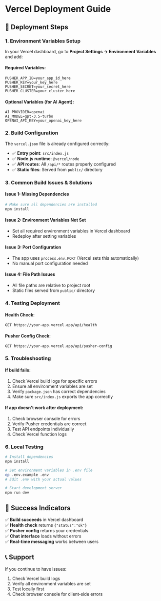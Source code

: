 # Vercel Deployment Guide

## 🚀 **Deployment Steps**

### **1. Environment Variables Setup**

In your Vercel dashboard, go to **Project Settings → Environment Variables** and add:

#### **Required Variables:**
```
PUSHER_APP_ID=your_app_id_here
PUSHER_KEY=your_key_here
PUSHER_SECRET=your_secret_here
PUSHER_CLUSTER=your_cluster_here
```

#### **Optional Variables (for AI Agent):**
```
AI_PROVIDER=openai
AI_MODEL=gpt-3.5-turbo
OPENAI_API_KEY=your_openai_key_here
```

### **2. Build Configuration**

The `vercel.json` file is already configured correctly:
- ✅ **Entry point**: `src/index.js`
- ✅ **Node.js runtime**: `@vercel/node`
- ✅ **API routes**: All `/api/*` routes properly configured
- ✅ **Static files**: Served from `public/` directory

### **3. Common Build Issues & Solutions**

#### **Issue 1: Missing Dependencies**
```bash
# Make sure all dependencies are installed
npm install
```

#### **Issue 2: Environment Variables Not Set**
- Set all required environment variables in Vercel dashboard
- Redeploy after setting variables

#### **Issue 3: Port Configuration**
- The app uses `process.env.PORT` (Vercel sets this automatically)
- No manual port configuration needed

#### **Issue 4: File Path Issues**
- All file paths are relative to project root
- Static files served from `public/` directory

### **4. Testing Deployment**

#### **Health Check:**
```
GET https://your-app.vercel.app/api/health
```

#### **Pusher Config Check:**
```
GET https://your-app.vercel.app/api/pusher-config
```

### **5. Troubleshooting**

#### **If build fails:**
1. Check Vercel build logs for specific errors
2. Ensure all environment variables are set
3. Verify `package.json` has correct dependencies
4. Make sure `src/index.js` exports the app correctly

#### **If app doesn't work after deployment:**
1. Check browser console for errors
2. Verify Pusher credentials are correct
3. Test API endpoints individually
4. Check Vercel function logs

### **6. Local Testing**

```bash
# Install dependencies
npm install

# Set environment variables in .env file
cp .env.example .env
# Edit .env with your actual values

# Start development server
npm run dev
```

## 🎯 **Success Indicators**

✅ **Build succeeds** in Vercel dashboard  
✅ **Health check** returns `{"status":"ok"}`  
✅ **Pusher config** returns your credentials  
✅ **Chat interface** loads without errors  
✅ **Real-time messaging** works between users  

## 📞 **Support**

If you continue to have issues:
1. Check Vercel build logs
2. Verify all environment variables are set
3. Test locally first
4. Check browser console for client-side errors
